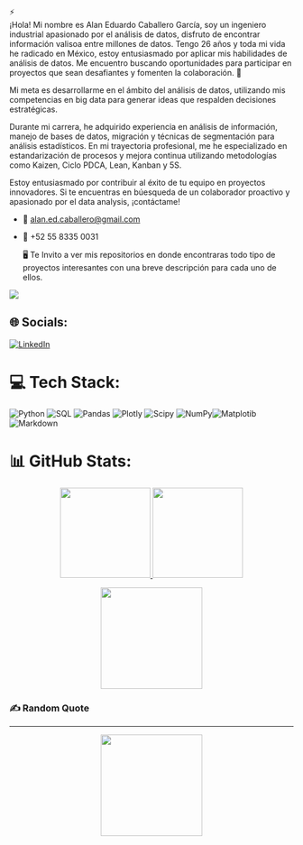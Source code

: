 ⚡  
¡Hola! Mi nombre es Alan Eduardo Caballero García, soy un ingeniero industrial apasionado por el análisis de datos, disfruto de encontrar información valisoa entre millones de datos. Tengo 26 años y toda mi vida he radicado en México, estoy entusiasmado por aplicar mis habilidades de análisis de datos. Me encuentro buscando oportunidades para participar en proyectos que sean desafiantes y fomenten la colaboración. 🌟

Mi meta es desarrollarme en el ámbito del análisis de datos, utilizando mis competencias en big data para generar ideas que respalden decisiones estratégicas.

Durante mi carrera, he adquirido experiencia en análisis de información, manejo de bases de datos, migración y técnicas de segmentación para análisis estadísticos. En mi trayectoria profesional, me he especializado en estandarización de procesos y mejora continua utilizando metodologías como Kaizen, Ciclo PDCA, Lean, Kanban y 5S.

Estoy entusiasmado por contribuir al éxito de tu equipo en proyectos innovadores. Si te encuentras en búesqueda de un colaborador proactivo y apasionado por el data analysis, ¡contáctame! 

* :e-mail: alan.ed.caballero@gmail.com

* :iphone: +52 55 8335 0031



  🖥️ Te Invito a ver mis repositorios en donde encontraras todo tipo de proyectos interesantes con una breve descripción para cada uno de ellos.

![](https://komarev.com/ghpvc/?username=alan-caballero-g)

## 🌐 Socials:
[![LinkedIn](https://img.shields.io/badge/LinkedIn-%230077B5.svg?logo=linkedin&logoColor=white)](https://www.linkedin.com/in/alan-eduardo-caballero-garcía)

# 💻 Tech Stack:
![Python](https://img.shields.io/badge/python-3670A0?style=for-the-badge&logo=python&logoColor=ffdd54) ![SQL](https://img.shields.io/badge/SQL-%2300f.svg?style=for-the-badge&logo=mysql&logoColor=white)
 ![Pandas](https://img.shields.io/badge/pandas-%23150458.svg?style=for-the-badge&logo=pandas&logoColor=white) ![Plotly](https://img.shields.io/badge/Plotly-%233F4F75.svg?style=for-the-badge&logo=plotly&logoColor=white) ![Scipy](https://img.shields.io/badge/SciPy-%230C55A5.svg?style=for-the-badge&logo=scipy&logoColor=%white) ![NumPy](https://img.shields.io/badge/numpy-%23013243.svg?style=for-the-badge&logo=numpy&logoColor=white)![Matplotib](https://img.shields.io/badge/Matplotib-%233F4F75.svg?style=for-the-badge&logo=plotly&logoColor=white)![Markdown](https://img.shields.io/badge/markdown-%23000000.svg?style=for-the-badge&logo=markdown&logoColor=white)

# 📊 GitHub Stats:

<p align="center">
<a href="#">
  <img height="160em" src="https://github-readme-stats.vercel.app/api/top-langs/?username=alan-caballero-g&theme=algolia&hide_progress=true"/>
 
  <img height="160em" src="https://github-readme-stats-eight-theta.vercel.app/api?username=alan-caballero-g&show_icons=true&theme=algolia&include_all_commits=true&count_private=true"/>
</a>
</p>

<p align="center">
<a href="#">
  <img height="180em" src="https://github-readme-streak-stats.herokuapp.com/?user=alan-caballero-g&theme=algolia&hide_border=false"/>
</a>
</p>

### ✍️ Random Quote
---
<p align="center">
  <a href="#">
  <img height="180em" src="https://quotes-github-readme.vercel.app/api?type=horizontal&theme=monokai"/>
</a>
</p>

